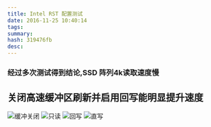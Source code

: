 ```yaml
---
title: Intel RST 配置测试
date: 2016-11-25 10:40:14
tags: 
summary: 
hash: 319476fb
desc: 
---
```

### 经过多次测试得到结论,SSD 阵列4k读取速度慢
## 关闭高速缓冲区刷新并启用回写能明显提升速度
![缓冲关闭](/images//ssdtest/%E7%BC%93%E5%86%B2%E5%85%B3%E9%97%AD.PNG)
![只读](/images//ssdtest/%E5%8F%AA%E8%AF%BB.PNG)
![回写](/images//ssdtest/%E5%9B%9E%E5%86%99.PNG)
![直写](/images//ssdtest/%E7%9B%B4%E5%86%99.PNG)